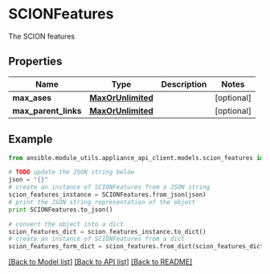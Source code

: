 # SCIONFeatures

The SCION features

## Properties

Name | Type | Description | Notes
------------ | ------------- | ------------- | -------------
**max_ases** | [**MaxOrUnlimited**](MaxOrUnlimited.md) |  | [optional] 
**max_parent_links** | [**MaxOrUnlimited**](MaxOrUnlimited.md) |  | [optional] 

## Example

```python
from ansible.module_utils.appliance_api_client.models.scion_features import SCIONFeatures

# TODO update the JSON string below
json = "{}"
# create an instance of SCIONFeatures from a JSON string
scion_features_instance = SCIONFeatures.from_json(json)
# print the JSON string representation of the object
print SCIONFeatures.to_json()

# convert the object into a dict
scion_features_dict = scion_features_instance.to_dict()
# create an instance of SCIONFeatures from a dict
scion_features_form_dict = scion_features.from_dict(scion_features_dict)
```
[[Back to Model list]](../README.md#documentation-for-models) [[Back to API list]](../README.md#documentation-for-api-endpoints) [[Back to README]](../README.md)


